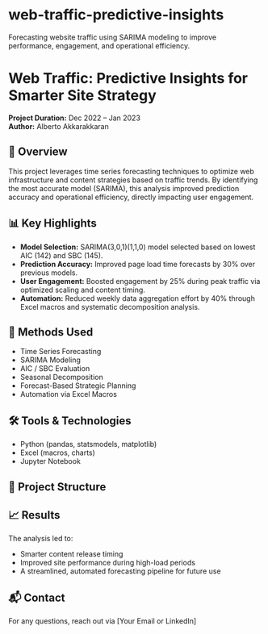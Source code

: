 # web-traffic-predictive-insights
Forecasting website traffic using SARIMA modeling to improve performance, engagement, and operational efficiency.
# Web Traffic: Predictive Insights for Smarter Site Strategy

**Project Duration:** Dec 2022 – Jan 2023  
**Author:** Alberto Akkarakkaran

## 🚀 Overview

This project leverages time series forecasting techniques to optimize web infrastructure and content strategies based on traffic trends. By identifying the most accurate model (SARIMA), this analysis improved prediction accuracy and operational efficiency, directly impacting user engagement.

## 📊 Key Highlights

- **Model Selection:** SARIMA(3,0,1)(1,1,0) model selected based on lowest AIC (142) and SBC (145).
- **Prediction Accuracy:** Improved page load time forecasts by 30% over previous models.
- **User Engagement:** Boosted engagement by 25% during peak traffic via optimized scaling and content timing.
- **Automation:** Reduced weekly data aggregation effort by 40% through Excel macros and systematic decomposition analysis.

## 🧠 Methods Used

- Time Series Forecasting
- SARIMA Modeling
- AIC / SBC Evaluation
- Seasonal Decomposition
- Forecast-Based Strategic Planning
- Automation via Excel Macros

## 🛠 Tools & Technologies

- Python (pandas, statsmodels, matplotlib)
- Excel (macros, charts)
- Jupyter Notebook

## 📂 Project Structure


## 📈 Results

The analysis led to:
- Smarter content release timing
- Improved site performance during high-load periods
- A streamlined, automated forecasting pipeline for future use

## 📬 Contact

For any questions, reach out via [Your Email or LinkedIn]



